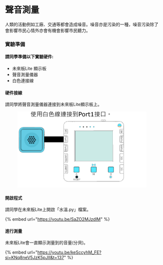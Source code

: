 # 聲音測量

人類的活動例如工廠、交通等都會造成噪音。噪音亦是污染的一種，噪音污染除了會影響市民心情外亦會有機會影響市民聽力。

### 實驗準備

#### 請同學準備以下實驗硬件:

* 未來板Lite 顯示板
* 聲音測量儀器
* 白色連接線

#### 硬件接線

請同學將聲音測量儀器連接到未來板Lite顯示板上。

<figure><img src="../.gitbook/assets/soundsensor_wiring.png" alt=""><figcaption></figcaption></figure>

#### 開啟程式

請同學在未來板Lite上開啟「水溫.py」檔案。

{% embed url="https://youtu.be/SaZO2MJzdlM" %}

#### 進行測量

未來板Lite會一直顯示測量到的音量(分貝)。

{% embed url="https://youtu.be/keSccyhM_FE?si=KNq8neV5JzK5pJII&t=137" %}

